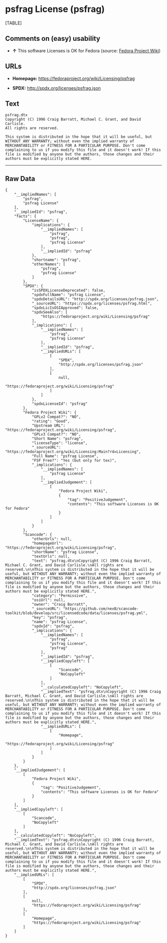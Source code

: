 psfrag License (psfrag)
=======================

[TABLE]

Comments on (easy) usability
----------------------------

-   **↑** This software Licenses is OK for Fedora (source: [Fedora
    Project
    Wiki](https://fedoraproject.org/wiki/Licensing:Main?rd=Licensing "Fedora Project Wiki"))

URLs
----

-   **Homepage:** https://fedoraproject.org/wiki/Licensing/psfrag

-   **SPDX:** http://spdx.org/licenses/psfrag.json

Text
----

    psfrag.dtx
    Copyright (C) 1996 Craig Barratt, Michael C. Grant, and David Carlisle.
    All rights are reserved.

    This system is distributed in the hope that it will be useful, but WITHOUT ANY WARRANTY; without even the implied warranty of MERCHANTABILITY or FITNESS FOR A PARTICULAR PURPOSE. Don't come complaining to us if you modify this file and it doesn't work! If this file is modified by anyone but the authors, those changes and their authors must be explicitly stated HERE.

------------------------------------------------------------------------

Raw Data
--------

    {
        "__impliedNames": [
            "psfrag",
            "psfrag License"
        ],
        "__impliedId": "psfrag",
        "facts": {
            "LicenseName": {
                "implications": {
                    "__impliedNames": [
                        "psfrag",
                        "psfrag",
                        "psfrag License"
                    ],
                    "__impliedId": "psfrag"
                },
                "shortname": "psfrag",
                "otherNames": [
                    "psfrag",
                    "psfrag License"
                ]
            },
            "SPDX": {
                "isSPDXLicenseDeprecated": false,
                "spdxFullName": "psfrag License",
                "spdxDetailsURL": "http://spdx.org/licenses/psfrag.json",
                "_sourceURL": "https://spdx.org/licenses/psfrag.html",
                "spdxLicIsOSIApproved": false,
                "spdxSeeAlso": [
                    "https://fedoraproject.org/wiki/Licensing/psfrag"
                ],
                "_implications": {
                    "__impliedNames": [
                        "psfrag",
                        "psfrag License"
                    ],
                    "__impliedId": "psfrag",
                    "__impliedURLs": [
                        [
                            "SPDX",
                            "http://spdx.org/licenses/psfrag.json"
                        ],
                        [
                            null,
                            "https://fedoraproject.org/wiki/Licensing/psfrag"
                        ]
                    ]
                },
                "spdxLicenseId": "psfrag"
            },
            "Fedora Project Wiki": {
                "GPLv2 Compat?": "NO",
                "rating": "Good",
                "Upstream URL": "https://fedoraproject.org/wiki/Licensing/psfrag",
                "GPLv3 Compat?": "NO",
                "Short Name": "psfrag",
                "licenseType": "license",
                "_sourceURL": "https://fedoraproject.org/wiki/Licensing:Main?rd=Licensing",
                "Full Name": "psfrag License",
                "FSF Free?": "Yes (but only for tex)",
                "_implications": {
                    "__impliedNames": [
                        "psfrag License"
                    ],
                    "__impliedJudgement": [
                        [
                            "Fedora Project Wiki",
                            {
                                "tag": "PositiveJudgement",
                                "contents": "This software Licenses is OK for Fedora"
                            }
                        ]
                    ]
                }
            },
            "Scancode": {
                "otherUrls": null,
                "homepageUrl": "https://fedoraproject.org/wiki/Licensing/psfrag",
                "shortName": "psfrag License",
                "textUrls": null,
                "text": "psfrag.dtx\nCopyright (C) 1996 Craig Barratt, Michael C. Grant, and David Carlisle.\nAll rights are reserved.\n\nThis system is distributed in the hope that it will be useful, but WITHOUT ANY WARRANTY; without even the implied warranty of MERCHANTABILITY or FITNESS FOR A PARTICULAR PURPOSE. Don't come complaining to us if you modify this file and it doesn't work! If this file is modified by anyone but the authors, those changes and their authors must be explicitly stated HERE.",
                "category": "Permissive",
                "osiUrl": null,
                "owner": "Craig Barratt",
                "_sourceURL": "https://github.com/nexB/scancode-toolkit/blob/develop/src/licensedcode/data/licenses/psfrag.yml",
                "key": "psfrag",
                "name": "psfrag License",
                "spdxId": "psfrag",
                "_implications": {
                    "__impliedNames": [
                        "psfrag",
                        "psfrag License",
                        "psfrag"
                    ],
                    "__impliedId": "psfrag",
                    "__impliedCopyleft": [
                        [
                            "Scancode",
                            "NoCopyleft"
                        ]
                    ],
                    "__calculatedCopyleft": "NoCopyleft",
                    "__impliedText": "psfrag.dtx\nCopyright (C) 1996 Craig Barratt, Michael C. Grant, and David Carlisle.\nAll rights are reserved.\n\nThis system is distributed in the hope that it will be useful, but WITHOUT ANY WARRANTY; without even the implied warranty of MERCHANTABILITY or FITNESS FOR A PARTICULAR PURPOSE. Don't come complaining to us if you modify this file and it doesn't work! If this file is modified by anyone but the authors, those changes and their authors must be explicitly stated HERE.",
                    "__impliedURLs": [
                        [
                            "Homepage",
                            "https://fedoraproject.org/wiki/Licensing/psfrag"
                        ]
                    ]
                }
            }
        },
        "__impliedJudgement": [
            [
                "Fedora Project Wiki",
                {
                    "tag": "PositiveJudgement",
                    "contents": "This software Licenses is OK for Fedora"
                }
            ]
        ],
        "__impliedCopyleft": [
            [
                "Scancode",
                "NoCopyleft"
            ]
        ],
        "__calculatedCopyleft": "NoCopyleft",
        "__impliedText": "psfrag.dtx\nCopyright (C) 1996 Craig Barratt, Michael C. Grant, and David Carlisle.\nAll rights are reserved.\n\nThis system is distributed in the hope that it will be useful, but WITHOUT ANY WARRANTY; without even the implied warranty of MERCHANTABILITY or FITNESS FOR A PARTICULAR PURPOSE. Don't come complaining to us if you modify this file and it doesn't work! If this file is modified by anyone but the authors, those changes and their authors must be explicitly stated HERE.",
        "__impliedURLs": [
            [
                "SPDX",
                "http://spdx.org/licenses/psfrag.json"
            ],
            [
                null,
                "https://fedoraproject.org/wiki/Licensing/psfrag"
            ],
            [
                "Homepage",
                "https://fedoraproject.org/wiki/Licensing/psfrag"
            ]
        ]
    }